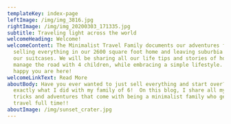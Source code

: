 ```yaml
---
templateKey: index-page
leftImage: /img/img_3816.jpg
rightImage: /img/img_20200303_171335.jpg
subtitle: Traveling light across the world
welcomeHeading: Welcome!
welcomeContent: The Minimalist Travel Family documents our adventures from
  selling everything in our 2600 square foot home and leaving suburbia with just
  our suitcases. We will be sharing all our life tips and stories of how we
  manage the road with 4 children, while embracing a simple lifestyle. We are
  happy you are here!
welcomeLinkText: Read More
aboutBody: Have you ever wanted to just sell everything and start over?  That’s
  exactly what I did with my family of 6!  On this blog, I share all my tips,
  tricks and adventures that come with being a minimalist family who gets to
  travel full time!!
aboutImage: /img/sunset_crater.jpg
---
```

